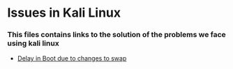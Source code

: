 # Issues in Kali Linux
### This files contains links to the solution of the problems we face using kali linux

- [Delay in Boot due to changes to swap](https://linux-blog.anracom.com/2020/11/15/long-boot-time-of-kali-linux-after-swap-partition-changes-swap-settings-for-the-initramfs/)
